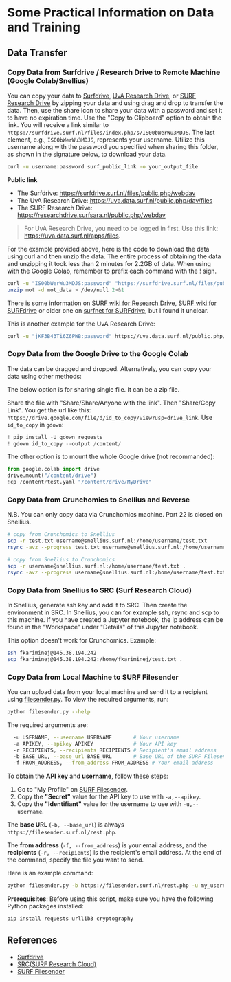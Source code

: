 # Some Practical Information on Data and Training

## Data Transfer

### Copy Data from Surfdrive / Research Drive to Remote Machine (Google Colab/Snellius)

You can copy your data to [Surfdrive](https://surfdrive.surf.nl), [UvA Research Drive](https://uva.data.surfsara.nl), or [SURF Research Drive](https://researchdrive.surfsara.nl) by zipping your data and using drag and drop to transfer the data. Then, use the share icon to share your data with a password and set it to have no expiration time. Use the "Copy to Clipboard" option to obtain the link. You will receive a link similar to `https://surfdrive.surf.nl/files/index.php/s/IS00bWerWu3MDJS`. The last element, e.g., `IS00bWerWu3MDJS`, represents your username. Utilize this username along with the password you specified when sharing this folder, as shown in the signature below, to download your data.

```bash
curl -u username:password surf_public_link -o your_output_file
```

**Public link**

- The Surfdrive: https://surfdrive.surf.nl/files/public.php/webdav
- The UvA Research Drive: https://uva.data.surf.nl/public.php/dav/files
- The SURF Research Drive: https://researchdrive.surfsara.nl/public.php/webdav

> For UvA Research Drive, you need to be logged in first. Use this link: https://uva.data.surf.nl/apps/files.

For the example provided above, here is the code to download the data using curl and then unzip the data. The entire process of obtaining the data and unzipping it took less than 2 minutes for 2.2GB of data. When using with the Google Colab, remember to prefix each command with the ! sign.

```bash
curl -u "IS00bWerWu3MDJS:password" "https://surfdrive.surf.nl/files/public.php/webdav" -o mot
unzip mot -d mot_data > /dev/null 2>&1
```

There is some information on [SURF wiki for Research Drive](https://servicedesk.surf.nl/wiki/display/WIKI/Uploading+files+to+a+Public+link), [SURF wiki for SURFdrive](https://servicedesk.surf.nl/wiki/display/WIKI/Activating+WebDAV) or older one on [surfnet for SURFdrive](https://wiki.surfnet.nl/display/SURFdrive/Accessing+files+via+WebDAV), but I found it unclear.

This is another example for the UvA Research Drive:

```bash
curl -u "jKF3B43Ti6Z6PWB:password" https://uva.data.surf.nl/public.php/dav/files/jKF3B43Ti6Z6PWB/?accept=zip -o file.zip
```

### Copy Data from the Google Drive to the Google Colab

The data can be dragged and dropped. Alternatively, you can copy your data using other methods:

The below option is for sharing single file. It can be a zip file.

Share the file with "Share/Share/Anyone with the link". Then "Share/Copy Link". You get the url like this:
`https://drive.google.com/file/d/id_to_copy/view?usp=drive_link`. Use `id_to_copy` in `gdown`:

```python
! pip install -U gdown requests
! gdown id_to_copy --output /content/
```

The other option is to mount the whole Google drive (not recommanded):

```python
from google.colab import drive
drive.mount("/content/drive")
!cp /content/test.yaml "/content/drive/MyDrive"
```

### Copy Data from Crunchomics to Snellius and Reverse

N.B. You can only copy data via Crunchomics machine. Port 22 is closed on Snellius.

```bash
# copy from Crunchomics to Snellius
scp -r test.txt username@snellius.surf.nl:/home/username/test.txt
rsync -avz --progress test.txt username@snellius.surf.nl:/home/username/test.txt

# copy from Snellius to Crunchomics
scp -r username@snellius.surf.nl:/home/username/test.txt .
rsync -avz --progress username@snellius.surf.nl:/home/username/test.txt .
```

### Copy Data from Snellius to SRC (Surf Research Cloud)

In Snellius, generate ssh key and add it to SRC. Then create the environment in SRC. In Snellius, you can for example ssh, rsync and scp to this machine. If you have created a Jupyter notebook, the ip address can be found in the "Workspace" under "Details" of this Jupyter notebook. 

This option doesn't work for Crunchomics. Example:

```bash 
ssh fkariminej@145.38.194.242
scp fkariminej@145.38.194.242:/home/fkariminej/test.txt .
```

### Copy Data from Local Machine to SURF Filesender

You can upload data from your local machine and send it to a recipient using [filesender.py](https://github.com/filesender/filesender/blob/master/scripts/client/filesender.py). To view the required arguments, run:

```bash
python filesender.py --help
```

The required arguments are:

```bash
  -u USERNAME, --username USERNAME       # Your username
  -a APIKEY, --apikey APIKEY             # Your API key
  -r RECIPIENTS, --recipients RECIPIENTS # Recipient's email address
  -b BASE_URL, --base_url BASE_URL       # Base URL of the SURF Filesender
  -f FROM_ADDRESS, --from_address FROM_ADDRESS # Your email address
```

To obtain the **API key** and **username**, follow these steps:
1. Go to "My Profile" on [SURF Filesender](https://filesender.surf.nl).
2. Copy the **"Secret"** value for the API key to use with `-a,--apikey`.
3. Copy the **"Identifiant"** value for the username to use with `-u,--username`.

The **base URL** (`-b, --base_url`) is always `https://filesender.surf.nl/rest.php`.

The **from address** (`-f, --from_address`) is your email address, and the **recipients** (`-r, --recipients`) is the recipient's email address. At the end of the command, specify the file you want to send. 

Here is an example command:

```bash
python filesender.py -b https://filesender.surf.nl/rest.php -u my_username_key -a my_api_key -r recipient_email@uva.nl -f my_email@gmail.com my_file_to_be_sent.zip
```

**Prerequisites**: Before using this script, make sure you have the following Python packages installed:

```bash
pip install requests urllib3 cryptography
```

## References

- [Surfdrive](https://surfdrive.surf.nl)
- [SRC(SURF Research Cloud)](https://sram.surf.nl)
- [SURF Filesender](https://filesender.surf.nl)
